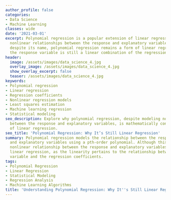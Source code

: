 ```yaml
---
author_profile: false
categories:
- Data Science
- Machine Learning
classes: wide
date: '2021-03-01'
excerpt: Polynomial regression is a popular extension of linear regression that models
  nonlinear relationships between the response and explanatory variables. However,
  despite its name, polynomial regression remains a form of linear regression, as
  the response variable is still a linear combination of the regression coefficients.
header:
  image: /assets/images/data_science_4.jpg
  overlay_image: /assets/images/data_science_4.jpg
  show_overlay_excerpt: false
  teaser: /assets/images/data_science_4.jpg
keywords:
- Polynomial regression
- Linear regression
- Regression coefficients
- Nonlinear regression models
- Least squares estimation
- Machine learning regression
- Statistical modeling
seo_description: Explore why polynomial regression, despite modeling nonlinear relationships
  between the response and explanatory variables, is mathematically considered a form
  of linear regression.
seo_title: 'Polynomial Regression: Why It’s Still Linear Regression'
summary: Polynomial regression models the relationship between the response variable
  and explanatory variables using a pth-order polynomial. Although this suggests a
  nonlinear relationship between the response and explanatory variables, it is still
  linear regression, as the linearity pertains to the relationship between the response
  variable and the regression coefficients.
tags:
- Polynomial Regression
- Linear Regression
- Statistical Modeling
- Regression Analysis
- Machine Learning Algorithms
title: 'Understanding Polynomial Regression: Why It''s Still Linear Regression'
---
```


